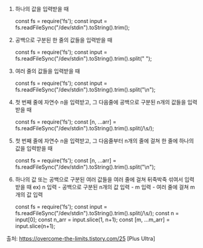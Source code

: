 1. 하나의 값을 입력받을 때

    const fs = require('fs');
    const input = fs.readFileSync("/dev/stdin").toString().trim();

2. 공백으로 구분된 한 줄의 값들을 입력받을 때

    const fs = require('fs');
    const input = fs.readFileSync("/dev/stdin").toString().trim().split(" ");

3. 여러 줄의 값들을 입력받을 때

    const fs = require('fs');
    const input = fs.readFileSync("/dev/stdin").toString().trim().split("\n");

4. 첫 번째 줄에 자연수 n을 입력받고, 그 다음줄에 공백으로 구분된 n개의 값들을 입력받을 때

    const fs = require('fs');
    const [n, ...arr] = fs.readFileSync("/dev/stdin").toString().trim().split(/\s/);

5. 첫 번째 줄에 자연수 n을 입력받고, 그 다음줄부터 n개의 줄에 걸쳐 한 줄에 하나의 값을 입력받을 때

    const fs = require('fs');
    const [n, ...arr] = fs.readFileSync("/dev/stdin").toString().trim().split("\n");

6. 하나의 값 또는 공백으로 구분된 여러 값들을 여러 줄에 걸쳐 뒤죽박죽 섞여서 입력받을 때
   ex) n 입력 - 공백으로 구분된 n개의 값 입력 - m 입력 - 여러 줄에 걸쳐 m개의 값 입력

    const fs = require('fs');
    const input = fs.readFileSync("/dev/stdin").toString().trim().split(/\s/);
    const n = input[0];
    const n_arr = input.slice(1, n+1);
    const [m, ...m_arr] = input.slice(n+1);

출처: https://overcome-the-limits.tistory.com/25 [Plus Ultra]
